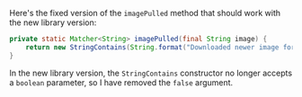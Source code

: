Here's the fixed version of the `imagePulled` method that should work with the new library version:

```java
private static Matcher<String> imagePulled(final String image) {
    return new StringContains(String.format("Downloaded newer image for %s", image));
}
```

In the new library version, the `StringContains` constructor no longer accepts a `boolean` parameter, so I have removed the `false` argument.